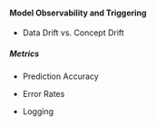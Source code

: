 #### Model Observability and Triggering  

- Data Drift vs. Concept Drift 


##### Metrics 
- Prediction Accuracy 
- Error Rates 

- Logging 